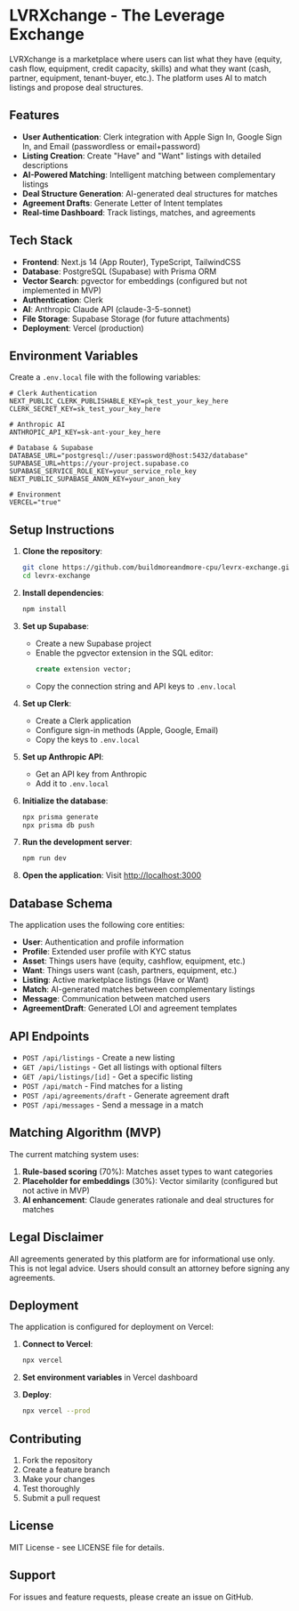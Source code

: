 # LVRXchange - The Leverage Exchange

LVRXchange is a marketplace where users can list what they have (equity, cash flow, equipment, credit capacity, skills) and what they want (cash, partner, equipment, tenant-buyer, etc.). The platform uses AI to match listings and propose deal structures.

## Features

- **User Authentication**: Clerk integration with Apple Sign In, Google Sign In, and Email (passwordless or email+password)
- **Listing Creation**: Create "Have" and "Want" listings with detailed descriptions
- **AI-Powered Matching**: Intelligent matching between complementary listings
- **Deal Structure Generation**: AI-generated deal structures for matches
- **Agreement Drafts**: Generate Letter of Intent templates
- **Real-time Dashboard**: Track listings, matches, and agreements

## Tech Stack

- **Frontend**: Next.js 14 (App Router), TypeScript, TailwindCSS
- **Database**: PostgreSQL (Supabase) with Prisma ORM
- **Vector Search**: pgvector for embeddings (configured but not implemented in MVP)
- **Authentication**: Clerk
- **AI**: Anthropic Claude API (claude-3-5-sonnet)
- **File Storage**: Supabase Storage (for future attachments)
- **Deployment**: Vercel (production)

## Environment Variables

Create a `.env.local` file with the following variables:

```env
# Clerk Authentication
NEXT_PUBLIC_CLERK_PUBLISHABLE_KEY=pk_test_your_key_here
CLERK_SECRET_KEY=sk_test_your_key_here

# Anthropic AI
ANTHROPIC_API_KEY=sk-ant-your_key_here

# Database & Supabase
DATABASE_URL="postgresql://user:password@host:5432/database"
SUPABASE_URL=https://your-project.supabase.co
SUPABASE_SERVICE_ROLE_KEY=your_service_role_key
NEXT_PUBLIC_SUPABASE_ANON_KEY=your_anon_key

# Environment
VERCEL="true"
```

## Setup Instructions

1. **Clone the repository**:
   ```bash
   git clone https://github.com/buildmoreandmore-cpu/levrx-exchange.git
   cd levrx-exchange
   ```

2. **Install dependencies**:
   ```bash
   npm install
   ```

3. **Set up Supabase**:
   - Create a new Supabase project
   - Enable the pgvector extension in the SQL editor:
     ```sql
     create extension vector;
     ```
   - Copy the connection string and API keys to `.env.local`

4. **Set up Clerk**:
   - Create a Clerk application
   - Configure sign-in methods (Apple, Google, Email)
   - Copy the keys to `.env.local`

5. **Set up Anthropic API**:
   - Get an API key from Anthropic
   - Add it to `.env.local`

6. **Initialize the database**:
   ```bash
   npx prisma generate
   npx prisma db push
   ```

7. **Run the development server**:
   ```bash
   npm run dev
   ```

8. **Open the application**:
   Visit [http://localhost:3000](http://localhost:3000)

## Database Schema

The application uses the following core entities:

- **User**: Authentication and profile information
- **Profile**: Extended user profile with KYC status
- **Asset**: Things users have (equity, cashflow, equipment, etc.)
- **Want**: Things users want (cash, partners, equipment, etc.)
- **Listing**: Active marketplace listings (Have or Want)
- **Match**: AI-generated matches between complementary listings
- **Message**: Communication between matched users
- **AgreementDraft**: Generated LOI and agreement templates

## API Endpoints

- `POST /api/listings` - Create a new listing
- `GET /api/listings` - Get all listings with optional filters
- `GET /api/listings/[id]` - Get a specific listing
- `POST /api/match` - Find matches for a listing
- `POST /api/agreements/draft` - Generate agreement draft
- `POST /api/messages` - Send a message in a match

## Matching Algorithm (MVP)

The current matching system uses:
1. **Rule-based scoring** (70%): Matches asset types to want categories
2. **Placeholder for embeddings** (30%): Vector similarity (configured but not active in MVP)
3. **AI enhancement**: Claude generates rationale and deal structures for matches

## Legal Disclaimer

All agreements generated by this platform are for informational use only. This is not legal advice. Users should consult an attorney before signing any agreements.

## Deployment

The application is configured for deployment on Vercel:

1. **Connect to Vercel**:
   ```bash
   npx vercel
   ```

2. **Set environment variables** in Vercel dashboard

3. **Deploy**:
   ```bash
   npx vercel --prod
   ```

## Contributing

1. Fork the repository
2. Create a feature branch
3. Make your changes
4. Test thoroughly
5. Submit a pull request

## License

MIT License - see LICENSE file for details.

## Support

For issues and feature requests, please create an issue on GitHub.